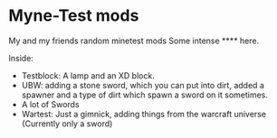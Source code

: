 Myne-Test mods
===

My and my friends random minetest mods
Some intense **** here.

Inside:
- Testblock: A lamp and an XD block.
- UBW: adding a stone sword, which you can put into dirt, added a spawner and a type of dirt which spawn a sword on it     sometimes.
- A lot of Swords
- Wartest: Just a gimnick, adding things from the warcraft universe (Currently only a sword)
